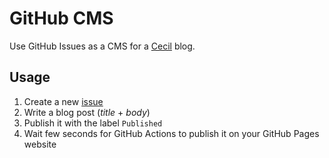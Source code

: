 # GitHub CMS

Use GitHub Issues as a CMS for a [Cecil](https://cecil.app) blog.

## Usage

1. Create a new [issue](https://github.com/Cecilapp/github-cms/issues/new)
2. Write a blog post (_title_ + _body_)
3. Publish it with the label `Published`
4. Wait few seconds for GitHub Actions to publish it on your GitHub Pages website

